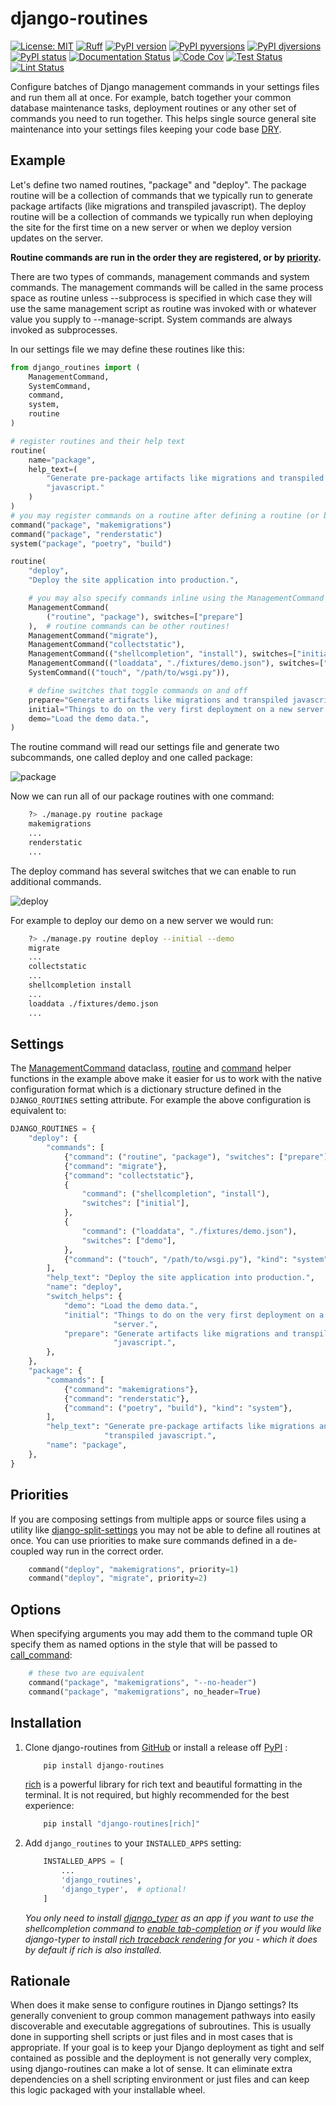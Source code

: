 # django-routines


[![License: MIT](https://img.shields.io/badge/License-MIT-blue.svg)](https://opensource.org/licenses/MIT)
[![Ruff](https://img.shields.io/endpoint?url=https://raw.githubusercontent.com/astral-sh/ruff/main/assets/badge/v2.json)](https://github.com/astral-sh/ruff)
[![PyPI version](https://badge.fury.io/py/django-routines.svg)](https://pypi.python.org/pypi/django-routines/)
[![PyPI pyversions](https://img.shields.io/pypi/pyversions/django-routines.svg)](https://pypi.python.org/pypi/django-routines/)
[![PyPI djversions](https://img.shields.io/pypi/djversions/django-routines.svg)](https://pypi.org/project/django-routines/)
[![PyPI status](https://img.shields.io/pypi/status/django-routines.svg)](https://pypi.python.org/pypi/django-routines)
[![Documentation Status](https://readthedocs.org/projects/django-routines/badge/?version=latest)](http://django-routines.readthedocs.io/?badge=latest/)
[![Code Cov](https://codecov.io/gh/bckohan/django-routines/branch/main/graph/badge.svg?token=0IZOKN2DYL)](https://codecov.io/gh/bckohan/django-routines)
[![Test Status](https://github.com/bckohan/django-routines/workflows/test/badge.svg)](https://github.com/bckohan/django-routines/actions/workflows/test.yml)
[![Lint Status](https://github.com/bckohan/django-routines/workflows/lint/badge.svg)](https://github.com/bckohan/django-routines/actions/workflows/lint.yml)


Configure batches of Django management commands in your settings files and run them all at once. For example, batch together your common database maintenance tasks, deployment routines or any other set of commands you need to run together. This helps single source general site maintenance into your settings files keeping your code base [DRY](https://en.wikipedia.org/wiki/Don%27t_repeat_yourself).

## Example

Let's define two named routines, "package" and "deploy". The package routine will be a collection of commands that we typically run to generate package artifacts (like migrations and transpiled javascript). The deploy routine will be a collection of commands we typically run when deploying the site for the first time on a new server or when we deploy version updates on the server.

**Routine commands are run in the order they are registered, or by [priority](#priorities).**

There are two types of commands, management commands and system commands. The management commands will be called in the same process space as routine unless --subprocess is specified in which case they will use the same management script as routine was invoked with or whatever value you supply to --manage-script. System commands are always invoked as subprocesses.

In our settings file we may define these routines like this:

```python
from django_routines import (
    ManagementCommand,
    SystemCommand,
    command,
    system,
    routine
)

# register routines and their help text
routine(
    name="package",
    help_text=(
        "Generate pre-package artifacts like migrations and transpiled "
        "javascript."
    )
)
# you may register commands on a routine after defining a routine (or before!)
command("package", "makemigrations")
command("package", "renderstatic")
system("package", "poetry", "build")

routine(
    "deploy",
    "Deploy the site application into production.",

    # you may also specify commands inline using the ManagementCommand dataclass
    ManagementCommand(
        ("routine", "package"), switches=["prepare"]
    ),  # routine commands can be other routines!
    ManagementCommand("migrate"),
    ManagementCommand("collectstatic"),
    ManagementCommand(("shellcompletion", "install"), switches=["initial"]),
    ManagementCommand(("loaddata", "./fixtures/demo.json"), switches=["demo"]),
    SystemCommand(("touch", "/path/to/wsgi.py")),

    # define switches that toggle commands on and off
    prepare="Generate artifacts like migrations and transpiled javascript.",
    initial="Things to do on the very first deployment on a new server.",
    demo="Load the demo data.",
)
```

The routine command will read our settings file and generate two subcommands, one called deploy and one called package:

![package](https://raw.githubusercontent.com/bckohan/django-routines/main/examples/package.svg)

Now we can run all of our package routines with one command:

```bash
    ?> ./manage.py routine package
    makemigrations
    ...
    renderstatic
    ...
```

The deploy command has several switches that we can enable to run additional commands.

![deploy](https://raw.githubusercontent.com/bckohan/django-routines/main/examples/deploy.svg)

For example to deploy our demo on a new server we would run:

```bash
    ?> ./manage.py routine deploy --initial --demo
    migrate
    ...
    collectstatic
    ...
    shellcompletion install
    ...
    loaddata ./fixtures/demo.json
    ...
```

## Settings

The [ManagementCommand](https://django-routines.readthedocs.io/en/latest/reference.html#django_routines.ManagementCommand) dataclass, [routine](https://django-routines.readthedocs.io/en/latest/reference.html#django_routines.routine) and [command](https://django-routines.readthedocs.io/en/latest/reference.html#django_routines.command) helper functions in the example above make it easier for us to work with the native configuration format which is a dictionary structure defined in the ``DJANGO_ROUTINES`` setting attribute. For example the above configuration is equivalent to:

```python
DJANGO_ROUTINES = {
    "deploy": {
        "commands": [
            {"command": ("routine", "package"), "switches": ["prepare"]},
            {"command": "migrate"},
            {"command": "collectstatic"},
            {
                "command": ("shellcompletion", "install"),
                "switches": ["initial"],
            },
            {
                "command": ("loaddata", "./fixtures/demo.json"),
                "switches": ["demo"],
            },
            {"command": ("touch", "/path/to/wsgi.py"), "kind": "system"},
        ],
        "help_text": "Deploy the site application into production.",
        "name": "deploy",
        "switch_helps": {
            "demo": "Load the demo data.",
            "initial": "Things to do on the very first deployment on a new "
                       "server.",
            "prepare": "Generate artifacts like migrations and transpiled "
                       "javascript.",
        },
    },
    "package": {
        "commands": [
            {"command": "makemigrations"},
            {"command": "renderstatic"},
            {"command": ("poetry", "build"), "kind": "system"},
        ],
        "help_text": "Generate pre-package artifacts like migrations and "
                     "transpiled javascript.",
        "name": "package",
    },
}
```


## Priorities

If you are composing settings from multiple apps or source files using a utility like [django-split-settings](https://pypi.org/project/django-split-settings/) you may not be able to define all routines at once. You can use priorities to make sure commands defined in a de-coupled way run in the correct order.

```python
    command("deploy", "makemigrations", priority=1)
    command("deploy", "migrate", priority=2)
```

## Options

When specifying arguments you may add them to the command tuple OR specify them as named options in the style that will be passed to [call_command](https://docs.djangoproject.com/en/stable/ref/django-admin/#django.core.management.call_command):

```python
    # these two are equivalent
    command("package", "makemigrations", "--no-header")
    command("package", "makemigrations", no_header=True)
```


## Installation


1. Clone django-routines from [GitHub](https://github.com/bckohan/django-routines) or install a release off [PyPI](https://pypi.python.org/pypi/django-routines) :

    ```bash
        pip install django-routines
    ```

    [rich](https://rich.readthedocs.io/) is a powerful library for rich text and beautiful formatting in the terminal. It is not required, but highly recommended for the best experience:

    ```bash
        pip install "django-routines[rich]"
    ```


2. Add ``django_routines`` to your ``INSTALLED_APPS`` setting:

    ```python
        INSTALLED_APPS = [
            ...
            'django_routines',
            'django_typer',  # optional!
        ]
    ```

   *You only need to install [django_typer](https://github.com/bckohan/django-typer) as an app if you want to use the shellcompletion command to [enable tab-completion](https://django-typer.readthedocs.io/en/latest/shell_completion.html) or if you would like django-typer to install [rich traceback rendering](https://django-typer.readthedocs.io/en/latest/howto.html#configure-rich-stack-traces) for you - which it does by default if rich is also installed.*

## Rationale

When does it make sense to configure routines in Django settings? Its generally convenient to group common management pathways into easily discoverable and executable aggregations of subroutines. This is usually done in supporting shell scripts or just files and in most cases that is appropriate. If your goal is to keep your Django deployment as tight and self contained as possible and the deployment is not generally very complex, using django-routines can make a lot of sense. It can eliminate extra dependencies on a shell scripting environment or just files and can keep this logic packaged with your installable wheel.
